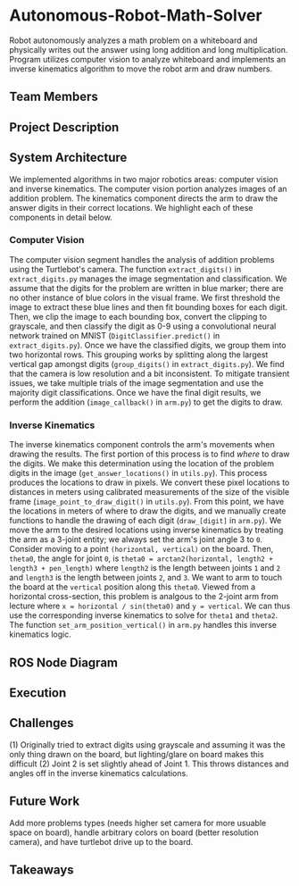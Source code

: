 # Autonomous-Robot-Math-Solver
Robot autonomously analyzes a math problem on a whiteboard and physically writes out the answer using long addition and long multiplication. Program utilizes computer vision to analyze whiteboard and implements an inverse kinematics algorithm to move the robot arm and draw numbers.

## Team Members

## Project Description

## System Architecture
We implemented algorithms in two major robotics areas: computer vision and inverse kinematics. The computer vision portion analyzes images of an addition problem. The kinematics component directs the arm to draw the answer digits in their correct locations. We highlight each of these components in detail below.

### Computer Vision
The computer vision segment handles the analysis of addition problems using the Turtlebot's camera. The function `extract_digits()` in `extract_digits.py` manages the image segmentation and classification.  We assume that the digits for the problem are written in blue marker; there are no other instance of blue colors in the visual frame. We first threshold the image to extract these blue lines and then fit bounding boxes for each digit. Then, we clip the image to each bounding box, convert the clipping to grayscale, and then classify the digit as 0-9 using a convolutional neural network trained on MNIST (`DigitClassifier.predict()` in `extract_digits.py`). Once we have the classified digits, we group them into two horizontal rows. This grouping works by splitting along the largest vertical gap amongst digits (`group_digits()` in `extract_digits.py`). We find that the camera is low resolution and a bit inconsistent. To mitigate transient issues, we take multiple trials of the image segmentation and use the majority digit classifications. Once we have the final digit results, we perform the addition (`image_callback()` in `arm.py`) to get the digits to draw.

### Inverse Kinematics
The inverse kinematics component controls the arm's movements when drawing the results. The first portion of this process is to find *where* to draw the digits. We make this determination using the location of the problem digits in the image (`get_answer_locations()` in `utils.py`). This process produces the locations to draw in pixels. We convert these pixel locations to distances in meters using calibrated measurements of the size of the visible frame (`image_point_to_draw_digit()` in `utils.py`). From this point, we have the locations in meters of where to draw the digits, and we manually create functions to handle the drawing of each digit (`draw_[digit]` in `arm.py`). We move the arm to the desired locations using inverse kinematics by treating the arm as a 3-joint entity; we always set the arm's joint angle 3 to `0`. Consider moving to a point `(horizontal, vertical)` on the board. Then, `theta0`, the angle for joint `0`, is `theta0 = arctan2(horizontal, length2 + length3 + pen_length)` where `length2` is the length between joints `1` and `2` and `length3` is the length between joints `2`, and `3`. We want to arm to touch the board at the `vertical` position along this `theta0`. Viewed from a horizontal cross-section, this problem is analgous to the 2-joint arm from lecture where `x = horizontal / sin(theta0)` and `y = vertical`. We can thus use the corresponding inverse kinematics to solve for `theta1` and `theta2`. The function `set_arm_position_vertical()` in `arm.py` handles this inverse kinematics logic.

## ROS Node Diagram

## Execution

## Challenges
(1) Originally tried to extract digits using grayscale and assuming it was the only thing drawn on the board, but lighting/glare on board makes this difficult
(2) Joint 2 is set slightly ahead of Joint 1. This throws distances and angles off in the inverse kinematics calculations.

## Future Work
Add more problems types (needs higher set camera for more usuable space on board), handle arbitrary colors on board (better resolution camera), and have turtlebot drive up to the board.

## Takeaways


